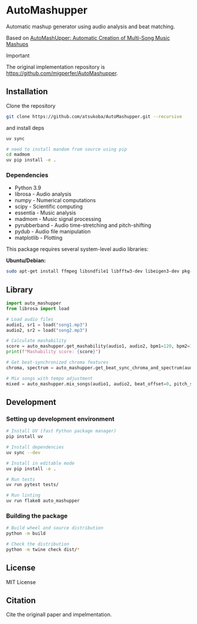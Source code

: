 # AutoMashupper

Automatic mashup generator using audio analysis and beat matching.

Based on [AutoMashUpper: Automatic Creation of Multi-Song Music Mashups](https://www.researchgate.net/publication/265130656_AutoMashUpper_Automatic_Creation_of_Multi-Song_Music_Mashups)

> [!IMPORTANT]
> The original implementation repository is <https://github.com/migperfer/AutoMashupper>.

## Installation

Clone the repository

```bash
git clone https://github.com/atsukoba/AutoMashupper.git --recursive
```

and install deps

```bash
uv sync

# need to install mandom from source using pip
cd madmom
uv pip install -e .
```

### Dependencies

- Python 3.9
- librosa - Audio analysis
- numpy - Numerical computations
- scipy - Scientific computing
- essentia - Music analysis
- madmom - Music signal processing
- pyrubberband - Audio time-stretching and pitch-shifting
- pydub - Audio file manipulation
- matplotlib - Plotting


This package requires several system-level audio libraries:

**Ubuntu/Debian:**

```bash
sudo apt-get install ffmpeg libsndfile1 libfftw3-dev libeigen3-dev pkg-config
```

## Library

```python
import auto_mashupper
from librosa import load

# Load audio files
audio1, sr1 = load("song1.mp3")
audio2, sr2 = load("song2.mp3")

# Calculate mashability
score = auto_mashupper.get_mashability(audio1, audio2, bpm1=120, bpm2=130)
print(f"Mashability score: {score}")

# Get beat-synchronized chroma features
chroma, spectrum = auto_mashupper.get_beat_sync_chroma_and_spectrum(audio1)

# Mix songs with tempo adjustment
mixed = auto_mashupper.mix_songs(audio1, audio2, beat_offset=0, pitch_shift=2)
```

## Development

### Setting up development environment

```bash
# Install UV (fast Python package manager)
pip install uv

# Install dependencies
uv sync --dev

# Install in editable mode
uv pip install -e .

# Run tests
uv run pytest tests/

# Run linting
uv run flake8 auto_mashupper
```

### Building the package

```bash
# Build wheel and source distribution
python -m build

# Check the distribution
python -m twine check dist/*
```

## License

MIT License

## Citation

Cite the originall paper and impelmentation.
